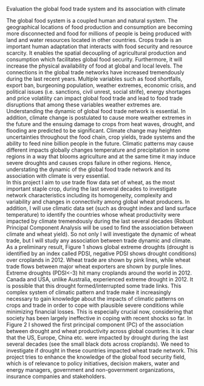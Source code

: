 Evaluation the global food trade system and its association with climate 


The global food system is a coupled human and natural system. The geographical locations of food production and consumption are becoming more disconnected and food for millions of people is being produced with land and water resources located in other countries.  Crops trade is an important human adaptation that interacts with food security and resource scarcity. It enables the spatial decoupling of agricultural production and consumption which facilitates global food security. Furthermore, it will increase the physical availability of food at global and local levels. The connections in the global trade networks have increased tremendously during the last recent years. Multiple variables such as food shortfalls, export ban, burgeoning population, weather extremes, economic crisis, and political issues (i.e. sanctions, civil unrest, social strife), energy shortages and price volatility can impact global food trade and lead to food trade disruptions that among these variables weather extremes are. Understanding the dynamic of global food trade network is essential. In addition, climate change is postulated to cause more weather extremes in the future and the ensuing damage to crops from heat waves, drought, and flooding are predicted to be significant.  Climate change may heighten uncertainties throughout the food chain, crop yields, trade systems and the ability to feed nine billion people in the future. Climatic patterns may cause different impacts globally changes temperature and precipitation in some regions in a way that blooms agriculture and at the same time it may induce severe droughts and causes crops failure in other regions. Hence, understating the dynamic of the global food trade network and its association with climate is very essential.  
In this project I aim to use trade flow data set of wheat, as the most important staple crop, during the last several decades to investigate network characteristics including its homogeneity, complexity and variability and changes in connectivity among global wheat producers.  In addition, I will use climatic data set (such as drought index and land surface temperature) to identify the countries whose wheat productivity were impacted by climate tremendously during the last several decades (Robust Principal Component Analysis will be used to find the association between climate and wheat yield).  So not only I will investigate the dynamic of wheat trade, but I will study any association between trade dynamic and climate. 
As a preliminary result, Figure 1 shows global extreme droughts (drought is identified by an index called PDSI, negative PDSI shows drought conditions) over croplands in 2012.  Wheat trade are shown by pink lines, while wheat trade flows between major wheat exporters are shown by purple lines. Extreme droughts (PDSI<-3) hit many croplands around the world in 2012. Canada and USA, unlike Australia, experienced extreme drought in 2012. It is possible that this drought formed/interrupted some trade links. This complex system of climatic pattern and trade make it increasingly necessary to gain knowledge about the impacts of climatic patterns on crops and trade in order to cope with plausible severe conditions while minimizing financial losses. This is especially crucial now, considering that society has been largely ineffective in coping with recent shocks so far. 
In Figure 2 I showed the first principal component (PC) of the association between drought and wheat productivity across global countries. It is clear that the US, Europe, China etc. were impacted by drought during the last several decades (see the small black dots across croplands). We need to investigate if drought in these countries impacted wheat trade network. This project tries to enhance the knowledge of the global food security field, which is of relevance to policy initiatives, decision makers, water and energy managers, government and non-government organizations, insurance companies and stakeholders.
 



